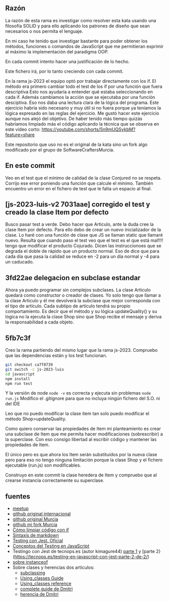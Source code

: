 ## Razón

La razón de esta rama es investigar como resolver esta kata usando una
filosofía SOLID y para ello aplicando los patrones de diseño que sean
necesarios o nos permita el lenguaje.

En mi caso he tenido que investigar bastante para poder obtener los métodos,
funciones o comandos de JavaScript que me permitieran exprimir al
máximo la implementación del paradigma OOP.

En cada commit intento hacer una justificación de lo hecho.

Este fichero irá, por lo tanto creciendo con cada commit.

En la rama js-2023 el equipo optó por trabajar directamente con los if. El
método era primero cambiar todo el test de los if por una función que fuera descriptiva
Esto nos ayudaría a entender qué estaba seleccionando en cada if.
Además cambiamos la acción que se ejecutaba por una función desciptiva.
Eso nos daba una lectura clara de la lógica del programa.
Este ejercicio habría sido necesario y muy útil si no fuera porque ya teníamos
la lógica expresado en las reglas del ejercicio. Me gustó hacer este ejercicio aunque
nos alejó del objetivo.
De haber tenido más tiempo quizás habríamos limpiado más el código aplicando la
técnica que se observa en este vídeo corto:
https://youtube.com/shorts/5n9mUQSykbM?feature=share

Este repositorio que uso no es el original de la kata sino un fork algo modificado por
el grupo de SoftwareCraftersMurcia.


## En este commit
Veo en el test que el mínimo de calidad de la clase Conjured no se respeta.
Corrijo ese error poniendo una función que calcule el mínimo.
También encuentro un error en el fichero de test que le falta un espacio al final.


## [js-2023-luis-v2 7031aae] corregido el test y creado la clase Item por defecto
Busco pasar test a verde. Debo hacer que Articulo, ante la duda cree la clase Item por defecto.
Para ello debo de crear un nuevo inicializador de la clase. Lo haré con una función de clase
que JS se llaman static que llamaré nuevo.
Resulta que cuando paso el test veo que el test es el que está mal!!!!
tengo que modificar el producto Cojurado. Dicen las instruccionoes que se degrada el doble
de rápido que un producto normal. Eso de dice que para cada día que pasa la calidad se
reduce en -2 para un día normal y -4 para un caducado.


## 3fd22ae delegacion en subclase estandar
Ahora ya puedo programar sin complejos subclases. La clase Articulo quedará como
constructor o creador de clases. Yo solo tengo que llamar a la clase Articulo y él
me devolverá la subclase que mejor corresponda con el tipo de artículo.
Cada subtipo de artículo tendrá su propio comportamiento. Es decir que el método y su lógica
updateQuality() y su lógica no la ejecuta la clase Shop sino que Shop recibe el mensaje
y deriva la responsabilidad a cada objeto.


## 5fb7c3f
Creo la rama partiendo del mismo lugar que la rama js-2023.
Compruebo que las dependencias están y los test funcionan.
```sh
git checkout ca7f8739
git switch -c js-2023-luis
cd javascript
npm install
npm run test
```
Y la versión de node  `node -v` es correcta y ejecuta sin problemas  `node run.js`
Modifico el .gitignore para que no incluya ningún fichero del S.O. ni del IDE

Leo que no puedo modificar la clase item tan solo puedo modificar el método Shop>updateQuality.

Como quiero conservar las propiedades de Item mi planteamiento es crear una
subclase de Item que me permita hacer modificaciones (sobrescribir) a la superclase.
Con eso consigo libertad al escribir código y mantener las propiedades de Item.

El único pero es que ahora los Item serán substituidos por la nueva clase pero para eso
no tengo ninguna limitación porque la clase Shop y el fichero ejecutable (run.js)
son modificables.

Construyo en este commit la clase heredera de Item y compruebo que al crearse instancia
correctamente su superclase.






## fuentes
- [meetup](https://www.meetup.com/software-craftsmanship-murcia/events/291070959/)
- [github original internacional](https://github.com/emilybache/GildedRose-Refactoring-Kata/)
- [github original Murcia](https://github.com/SoftwareCraftersMurcia/Guilded-Rose/tree/js-2023)
- [github mi fork Murcia](https://github.com/meetsCode/Guilded-Rose)
- [Cómo limpiar código con if](https://youtube.com/shorts/5n9mUQSykbM?feature=share)
- [Sintaxis de markdown](https://www.markdownguide.org/cheat-sheet/)
- [Testing con Jest. Oficial](https://jestjs.io/docs/getting-started)
- [Conceptos del Testing en JavaScript](https://github.com/goldbergyoni/javascript-testing-best-practices/blob/master/readme-es.md#sección-0%EF%B8%8F⃣-la-regla-de-oro)
- Testingo con Jest de tecnops.es (autor kimagure44) [parte 1](https://tecnops.es/testing-en-javascript-con-jest-parte-1-de-2/) y [parte 2}(https://tecnops.es/testing-en-javascript-con-jest-parte-2-de-2/)
- [sobre instanceof](https://developer.mozilla.org/en-US/docs/Web/JavaScript/Reference/Operators/instanceof)
- Sobre clases y herencias dos artículos:
  * [subclassing](https://hacks.mozilla.org/2015/08/es6-in-depth-subclassing/)
  * [Using_classes Guide](https://developer.mozilla.org/en-US/docs/Web/JavaScript/Guide/Using_Classes)
  * [Using_classes reference](https://developer.mozilla.org/en-US/docs/Web/JavaScript/Reference/Classes)
  * [complete guide de Dmitri](https://dmitripavlutin.com/javascript-classes-complete-guide/)
  * [herencia de Dmitri](https://dmitripavlutin.com/javascript-prototypal-inheritance/)
